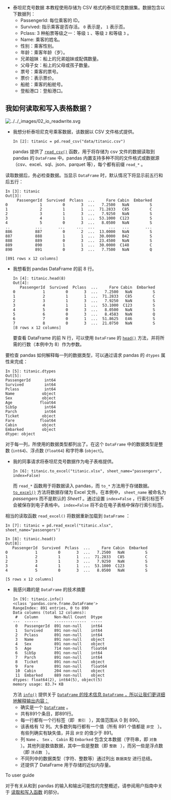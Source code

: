 - 泰坦尼克号数据
	本教程使用存储为 CSV 格式的泰坦尼克数据集。数据包含以下数据列：
	- PassengerId: 每位乘客的 ID。
	- Survived: 指示乘客是否存活。 `0` 表示是， `1` 表示否。
	- Pclass: 3 种船票等级之一：等级 `1` 、等级 `2` 和等级 `3` 。
	- Name: 乘客的姓名。
	- 性别：乘客性别。
	- 年龄：乘客年龄（岁）。
	- 兄弟姐妹：船上的兄弟姐妹或配偶数量。
	- 父母子女：船上的父母或孩子数量。
	- 票号：乘客的票号。
	- 票价：表示票价。
	- 船舱：乘客的船舱号。
	- 登船港口：登船港口。

## 我如何读取和写入表格数据？

![../../_images/02_io_readwrite.svg](https://pandas.pydata.org/docs/_images/02_io_readwrite.svg)
- 我想分析泰坦尼克号乘客数据，该数据以 CSV 文件格式提供。
	```
	In [2]: titanic = pd.read_csv("data/titanic.csv")
	```
	pandas 提供了 [`read_csv()`](https://pandas.pydata.org/docs/reference/api/pandas.read_csv.html#pandas.read_csv "pandas.read_csv") 函数，用于将存储为 csv 文件的数据读取到 pandas 的 `DataFrame` 中。pandas 内置支持多种不同的文件格式或数据源（csv、excel、sql、json、parquet 等），每个都有前缀 `read_*` 。

读取数据后，务必检查数据。当显示 `DataFrame` 时，默认情况下将显示前五行和后五行：

```
In [3]: titanic
Out[3]: 
     PassengerId  Survived  Pclass  ...     Fare Cabin  Embarked
0              1         0       3  ...   7.2500   NaN         S
1              2         1       1  ...  71.2833   C85         C
2              3         1       3  ...   7.9250   NaN         S
3              4         1       1  ...  53.1000  C123         S
4              5         0       3  ...   8.0500   NaN         S
..           ...       ...     ...  ...      ...   ...       ...
886          887         0       2  ...  13.0000   NaN         S
887          888         1       1  ...  30.0000   B42         S
888          889         0       3  ...  23.4500   NaN         S
889          890         1       1  ...  30.0000  C148         C
890          891         0       3  ...   7.7500   NaN         Q

[891 rows x 12 columns]
```

- 我想看到 pandas DataFrame 的前 8 行。
	```
	In [4]: titanic.head(8)
	Out[4]: 
	   PassengerId  Survived  Pclass  ...     Fare Cabin  Embarked
	0            1         0       3  ...   7.2500   NaN         S
	1            2         1       1  ...  71.2833   C85         C
	2            3         1       3  ...   7.9250   NaN         S
	3            4         1       1  ...  53.1000  C123         S
	4            5         0       3  ...   8.0500   NaN         S
	5            6         0       3  ...   8.4583   NaN         Q
	6            7         0       1  ...  51.8625   E46         S
	7            8         0       3  ...  21.0750   NaN         S
	[8 rows x 12 columns]
	```
	要查看 DataFrame 的前 N 行，可以使用 `DataFrame` 的 [`head()`](https://pandas.pydata.org/docs/reference/api/pandas.DataFrame.head.html#pandas.DataFrame.head "pandas.DataFrame.head") 方法，并将所需的行数（本例中为 8）作为参数。

要检查 pandas 如何解释每一列的数据类型，可以通过请求 pandas 的 `dtypes` 属性来完成：

```
In [5]: titanic.dtypes
Out[5]: 
PassengerId      int64
Survived         int64
Pclass           int64
Name            object
Sex             object
Age            float64
SibSp            int64
Parch            int64
Ticket          object
Fare           float64
Cabin           object
Embarked        object
dtype: object
```

对于每一列，所使用的数据类型都列出了。在这个 `DataFrame` 中的数据类型是整数 (`int64`)、浮点数 (`float64`) 和字符串 (`object`)。

- 我的同事请求将泰坦尼克号数据作为电子表格提供。
	```
	In [6]: titanic.to_excel("titanic.xlsx", sheet_name="passengers", index=False)
	```
	而 `read_*` 函数用于将数据读入 pandas，而 `to_*` 方法用于存储数据。 [`to_excel()`](https://pandas.pydata.org/docs/reference/api/pandas.DataFrame.to_excel.html#pandas.DataFrame.to_excel "pandas.DataFrame.to_excel") 方法将数据存储为 Excel 文件。在本例中， `sheet_name` 被命名为 *passengers* 而不是默认的 *Sheet1* 。通过设置 `index=False` ，行索引标签不会被保存到电子表格中。 `index=False` 将不会在电子表格中保存行索引标签。

相当的读取函数 `read_excel()` 将数据重新加载到 `DataFrame` ：

```
In [7]: titanic = pd.read_excel("titanic.xlsx", sheet_name="passengers")
```

```
In [8]: titanic.head()
Out[8]: 
   PassengerId  Survived  Pclass  ...     Fare Cabin  Embarked
0            1         0       3  ...   7.2500   NaN         S
1            2         1       1  ...  71.2833   C85         C
2            3         1       3  ...   7.9250   NaN         S
3            4         1       1  ...  53.1000  C123         S
4            5         0       3  ...   8.0500   NaN         S

[5 rows x 12 columns]
```

- 我感兴趣的是 `DataFrame` 的技术摘要
	```
	In [9]: titanic.info()
	<class 'pandas.core.frame.DataFrame'>
	RangeIndex: 891 entries, 0 to 890
	Data columns (total 12 columns):
	 #   Column       Non-Null Count  Dtype  
	---  ------       --------------  -----  
	 0   PassengerId  891 non-null    int64  
	 1   Survived     891 non-null    int64  
	 2   Pclass       891 non-null    int64  
	 3   Name         891 non-null    object 
	 4   Sex          891 non-null    object 
	 5   Age          714 non-null    float64
	 6   SibSp        891 non-null    int64  
	 7   Parch        891 non-null    int64  
	 8   Ticket       891 non-null    object 
	 9   Fare         891 non-null    float64
	 10  Cabin        204 non-null    object 
	 11  Embarked     889 non-null    object 
	dtypes: float64(2), int64(5), object(5)
	memory usage: 83.7+ KB
	```
	方法 [`info()`](https://pandas.pydata.org/docs/reference/api/pandas.DataFrame.info.html#pandas.DataFrame.info "pandas.DataFrame.info") 提供关于 [`DataFrame` 的技术信息 `DataFrame` ，所以让我们更详细地解释输出内容：](https://pandas.pydata.org/docs/reference/api/pandas.DataFrame.info.html#pandas.DataFrame.info "pandas.DataFrame.info")
	- 确实是一个 [`DataFrame`](https://pandas.pydata.org/docs/reference/api/pandas.DataFrame.html#pandas.DataFrame "pandas.DataFrame") 。
	- 共有891个条目，即891行。
	- 每一行都有一个行标签（即 `  索引  ` ），其值范围从 0 到 890。
	- 该表格有 12 列。大多数列每行都有一个值（所有 891 个值都是 `非空 ` ）。有些列确实有缺失值，并且 `非空` 的值少于 891。
	- 列 `Name` 、 `Sex` 、 `Cabin` 和 `Embarked` 包含文本数据（字符串，即 `对象 ` ）。其他列是数值数据，其中一些是整数（即 `整数 ` ），而另一些是浮点数（即 `浮点数 ` ）。
	- 不同列中的数据类型（字符、整数等）通过列出 `数据类型` 进行总结。
	- 还提供了 DataFrame 用于存储的近似内存量。

To user guide

对于有关从和到 pandas 的输入和输出可能性的完整概述，请参阅用户指南中关于 [读取和写入函数](https://pandas.pydata.org/docs/user_guide/io.html#io) 的部分。